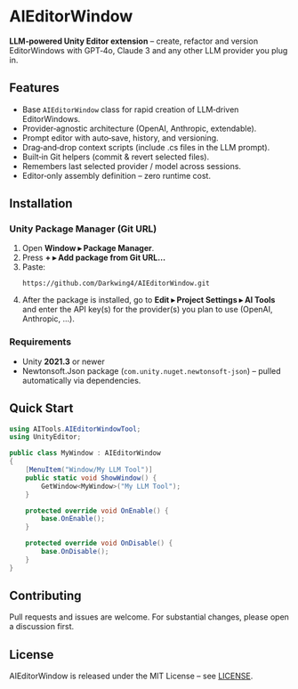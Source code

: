# AIEditorWindow

**LLM‑powered Unity Editor extension** – create, refactor and version EditorWindows with GPT‑4o, Claude 3 and any other LLM provider you plug in.

## Features
- Base `AIEditorWindow` class for rapid creation of LLM‑driven EditorWindows.
- Provider‑agnostic architecture (OpenAI, Anthropic, extendable).
- Prompt editor with auto‑save, history, and versioning.
- Drag‑and‑drop context scripts (include .cs files in the LLM prompt).
- Built‑in Git helpers (commit & revert selected files).
- Remembers last selected provider / model across sessions.
- Editor‑only assembly definition – zero runtime cost.

## Installation

### Unity Package Manager (Git URL)

1. Open **Window ▸ Package Manager**.
2. Press **+ ▸ Add package from Git URL…**
3. Paste:
   ```
   https://github.com/Darkwing4/AIEditorWindow.git
   ```
4. After the package is installed, go to **Edit ▸ Project Settings ▸ AI Tools** and enter the API key(s) for the provider(s) you plan to use (OpenAI, Anthropic, …).

### Requirements
- Unity **2021.3** or newer
- Newtonsoft.Json package (`com.unity.nuget.newtonsoft-json`) – pulled automatically via dependencies.

## Quick Start
```csharp
using AITools.AIEditorWindowTool;
using UnityEditor;

public class MyWindow : AIEditorWindow
{
    [MenuItem("Window/My LLM Tool")]
    public static void ShowWindow() {
        GetWindow<MyWindow>("My LLM Tool");
    }

    protected override void OnEnable() {
        base.OnEnable();
    }

    protected override void OnDisable() {
        base.OnDisable();
    }
}
```

## Contributing
Pull requests and issues are welcome. For substantial changes, please open a discussion first.

## License
AIEditorWindow is released under the MIT License – see [LICENSE](LICENSE).

